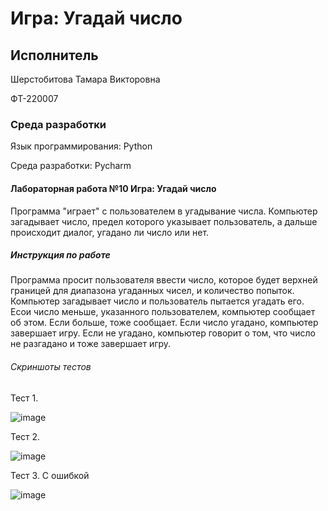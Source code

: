 # Игра: Угадай число
## Исполнитель
Шерстобитова Тамара Викторовна

ФТ-220007
### Среда разработки
Язык программирования: Python

Среда разработки: Pycharm

#### Лабораторная работа №10 Игра: Угадай число
Программа "играет" с пользователем в угадывание числа. Компьютер загадывает число, предел которого указывает пользователь, а дальше происходит диалог, угадано ли число или нет.  


##### Инструкция по работе
Программа просит пользователя ввести число, которое будет верхней границей для диапазона угаданных чисел, и количество попыток. Компьютер загадывает число и пользователь пытается угадать его. Есои число меньше, указанного пользователем, компьютер сообщает об этом. Если больше, тоже сообщает. Если число угадано, компьютер завершает игру. Если не угадано, компьютер говорит о том, что число не разгадано и тоже завершает игру. 

###### Скриншоты тестов

Тест 1.

![image](https://github.com/Tomattttt/ugadai/assets/146252320/9de31756-fbfa-4047-9aa6-74fdfcb52f59)



Тест 2.

![image](https://github.com/Tomattttt/ugadai/assets/146252320/06dfbfad-661b-4495-a23e-4b75e16186d7)



Тест 3. С ошибкой

![image](https://github.com/Tomattttt/ugadai/assets/146252320/964fb32b-d8fd-4d7c-835e-3e5a3902eb25)

